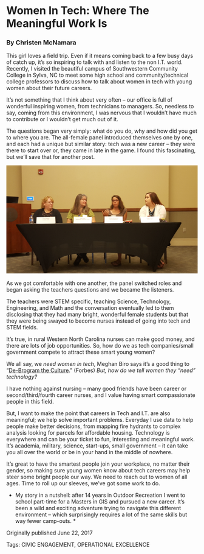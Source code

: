 # Women In Tech: Where The Meaningful Work Is
### By Christen McNamara

This girl loves a field trip.  Even if it means coming back to a few busy days of catch up, it’s so inspiring to talk with and listen to the non I.T. world.  Recently, I visited the beautiful campus of Southwestern Community College in Sylva, NC to meet some high school and community/technical college professors to discuss how to talk about women in tech with young women about their future careers.

It’s not something that I think about very often – our office is full of wonderful inspiring women, from technicians to managers.  So, needless to say, coming from this environment, I was nervous that I wouldn’t have much to contribute or I wouldn’t get much out of it.

The questions began very simply: what do you do, why and how did you get to where you are. The all-female panel introduced themselves one by one, and each had a unique but similar story: tech was a new career – they were there to start over or, they came in late in the game.  I found this fascinating, but we’ll save that for another post.

![Southwestern Community College- Innovation Expo; Women in tech panel](../assets/christen-panel.png "Southwestern Community College- Innovation Expo; Women in tech panel")

As we got comfortable with one another, the panel switched roles and began asking the teachers questions and we became the listeners.

The teachers were STEM specific, teaching Science, Technology, Engineering, and Math and the conversation eventually led to them disclosing that they had many bright, wonderful female students but that they were being swayed to become nurses instead of going into tech and STEM fields.

It’s true, in rural Western North Carolina nurses can make good money, and there are lots of job opportunities.  So, how do we as tech companies/small government compete to attract these smart young women?

We all say, we *need women in tech*, Meghan Biro says it’s a good thing to “[De-Brogram the Culture](https://www.forbes.com/sites/meghanbiro/2015/04/27/women-in-technology-why-its-good-for-everyone/#4537b5c2a7cb)." (Forbes) *But, how do we tell women they “need” technology?*

I have nothing against nursing – many good friends have been career or second/third/fourth career nurses, and I value having smart compassionate people in this field.

But, I want to make the point that careers in Tech and I.T. are also meaningful; we help solve important problems.  Everyday I use data to help people make better decisions, from mapping fire hydrants to complex analysis looking for parcels for affordable housing.  Technology is everywhere and can be your ticket to fun, interesting and meaningful work.  It’s academia, military, science, start-ups, small government – it can take you all over the world or be in your hand in the middle of nowhere.

It’s great to have the smartest people join your workplace, no matter their gender, so making sure young women know about tech careers may help steer some bright people our way.  We need to reach out to women of all ages.  Time to roll up our sleeves, we’ve got some work to do.

* My story in a nutshell: after 14 years in Outdoor Recreation I went to school part-time for a Masters in GIS and pursued a new career.  It’s been a wild and exciting adventure trying to navigate this different environment – which surprisingly requires a lot of the same skills but way fewer camp-outs. *


Originally published June 22, 2017

Tags: CIVIC ENGAGEMENT, OPERATIONAL EXCELLENCE
